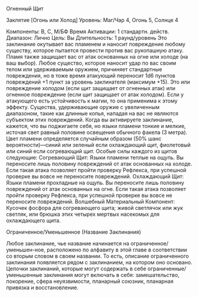 
Огненный Щит

Заклятие [Огонь или Холод]
Уровень: Маг/Чар 4, Огонь 5, Солнце 4

Компоненты: В, С, М/БФ
Время Активации: 1 стандартн. действ.
Диапазон: Лично
Цель: Вы
Длительность: 1 раунд/уровень
Это заклинание окутывает вас пламенем и наносит повреждение любому
существу, которое пытается провести
против вас рукопашную атаку. Пламя
также защищает вас от атак основанных
на огне или холоде (на ваш выбор).
Любое существо, которое наносит
удар по вас своим телом или удерживаемым оружием, причиняет стандартные
повреждения, но в тоже время атакующий переносит 1d6 пунктов повреждений +1 пункт за уровень заклинателя
(максимум +15). Это или повреждение
холодом (если щит защищает от огненных атак) или огненное повреждение
(если щит защищает от атак холодом).
Если у атакующего есть устойчивость
к магии, то она применима к этому эффекту. Существа, удерживающие оружие с увеличенным диапазоном, такие
как длинные копья, нападая на вас не
являются субъектом этих повреждений.
Когда вы активируете заклинание,
кажется, что вы поджигаете себя, но
языки пламени тонкие и мелкие, источая свет равный половине освещения
обычного факела (3 метра). Цвет пламени определяется случайным образом
(50% шанс вероятности)—синий или
зеленый если охлаждающий щит, фиолетовый или синий если согревающий
щит. Особые силы каждого из щитов
следующие:
Согревающий Щит: Языки пламени
теплые на ощупь. Вы переносите лишь
половину повреждений от атак основанных на холоде. Если такая атака позволяет пройти проверку Рефлекса, при
успешной проверке вы вовсе не переносите повреждений.
Охлаждающий Щит: Языки пламени прохладные на ощупь. Вы переносите лишь половину повреждений от атак
основанных на огне. Если такая атака
позволяет пройти проверку Рефлекса,
при успешной проверке вы вовсе не
переносите повреждений.
Волшебный Материальный Компонент: Кусочек фосфора для согревающего щита; живой светлячок или жук светляк, или брюшка этих четырех мертвых
насекомых для охлаждающего щита.

Ограниченное/Уменьшенное
(Название Заклинания)

Любое заклинание, чье название начинается на ограниченное/уменьшен-ное,
расположено по алфавиту в этой главе
в соответствии со вторым словом в своем названии. То есть, описание ограниченного заклинания появляется рядом с
заклинанием, на котором оно основано.
Цепочки заклинаний, которые могут
содержать в себе ограниченные/уменьшенные заклинания могут включать в
себя: замешательство, покорение, сфера неуязвимости, планарный союзник,
планарная привязка и восстановление.